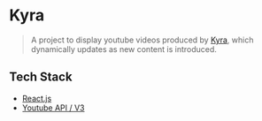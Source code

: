 # Kyra

> A project to display youtube videos produced by [Kyra](https://kyra.com/), which dynamically updates as new content is introduced.

## Tech Stack
* [React.js](https://reactjs.org/)
* [Youtube API / V3](https://developers.google.com/youtube/v3/)
